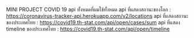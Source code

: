 MINI PROJECT COVID 19
api ทั้งหมดที่ผมใช้ทั้งหมด
api ที่แสดงสถานะของโลก : https://coronavirus-tracker-api.herokuapp.com/v2/locations
api ที่แสดงสถานะของประเทศไทย : https://covid19.th-stat.com/api/open/cases/sum
api ที่แสดง timeline ของประเทศไทย : https://covid19.th-stat.com/api/open/timeline
